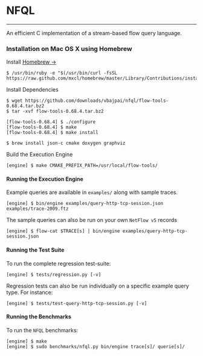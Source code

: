 # NFQL
- - - -

An efficient C implementation of a stream-based flow query language.

### Installation on Mac OS X using Homebrew

Install [Homebrew &rarr;](http://mxcl.github.com/homebrew/)

	$ /usr/bin/ruby -e "$(/usr/bin/curl -fsSL https://raw.github.com/mxcl/homebrew/master/Library/Contributions/install_homebrew.rb)"

Install Dependencies

	$ wget https://github.com/downloads/vbajpai/nfql/flow-tools-0.68.4.tar.bz2
	$ tar -xvf flow-tools-0.68.4.tar.bz2

	[flow-tools-0.68.4] $ ./configure
	[flow-tools-0.68.4] $ make 
	[flow-tools-0.68.4] $ make install	
	
	$ brew install json-c cmake doxygen graphviz
	
Build the Execution Engine

	[engine] $ make CMAKE_PREFIX_PATH=/usr/local/flow-tools/
	
#### Running the Execution Engine

Example queries are available in `examples/` along with sample traces.

	[engine] $ bin/engine examples/query-http-tcp-session.json examples/trace-2009.ftz

The sample queries can also be run on your own `NetFlow v5` records

	[engine] $ flow-cat $TRACE[s] | bin/engine examples/query-http-tcp-session.json


#### Running the Test Suite

To run the complete regression test-suite:

	[engine] $ tests/regression.py [-v]

Regression tests can also be run individually on a specific example query type. For instance:

	[engine] $ tests/test-query-http-tcp-session.py [-v]

#### Running the Benchmarks

To run the `NFQL` benchmarks:

	[engine] $ make
	[engine] $ sudo benchmarks/nfql.py bin/engine trace[s]/ querie[s]/

